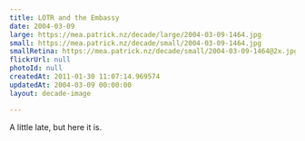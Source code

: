 ```yaml
---
title: LOTR and the Embassy
date: 2004-03-09
large: https://mea.patrick.nz/decade/large/2004-03-09-1464.jpg
small: https://mea.patrick.nz/decade/small/2004-03-09-1464.jpg
smallRetina: https://mea.patrick.nz/decade/small/2004-03-09-1464@2x.jpg
flickrUrl: null
photoId: null
createdAt: 2011-01-30 11:07:14.969574
updatedAt: 2004-03-09 00:00:00
layout: decade-image

---
```

A little late, but here it is.
